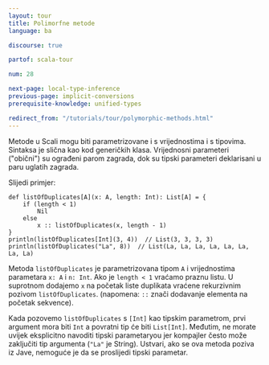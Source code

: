 ```yaml
---
layout: tour
title: Polimorfne metode
language: ba

discourse: true

partof: scala-tour

num: 28

next-page: local-type-inference
previous-page: implicit-conversions
prerequisite-knowledge: unified-types

redirect_from: "/tutorials/tour/polymorphic-methods.html"
---
```


Metode u Scali mogu biti parametrizovane i s vrijednostima i s tipovima.
Sintaksa je slična kao kod generičkih klasa.
Vrijednosni parameteri ("obični") su ograđeni parom zagrada, dok su tipski parameteri deklarisani u paru uglatih zagrada.

Slijedi primjer:

```tut
def listOfDuplicates[A](x: A, length: Int): List[A] = {
    if (length < 1)
        Nil
    else
        x :: listOfDuplicates(x, length - 1)
}
println(listOfDuplicates[Int](3, 4))  // List(3, 3, 3, 3)
println(listOfDuplicates("La", 8))  // List(La, La, La, La, La, La, La, La)
```

Metoda `listOfDuplicates` je parametrizovana tipom `A` i vrijednostima parametara `x: A` i `n: Int`.
Ako je `length < 1` vraćamo praznu listu. U suprotnom dodajemo `x` na početak liste duplikata vraćene rekurzivnim pozivom `listOfDuplicates`. (napomena: `::` znači dodavanje elementa na početak sekvence).

Kada pozovemo `listOfDuplicates` s `[Int]` kao tipskim parametrom, prvi argument mora biti `Int` a povratni tip će biti `List[Int]`. Međutim, ne morate uvijek eksplicitno navoditi tipski parametaryou jer kompajler često može zaključiti tip argumenta (`"La"` je String). Ustvari, ako se ova metoda poziva iz Jave, nemoguće je da se proslijedi tipski parametar.
